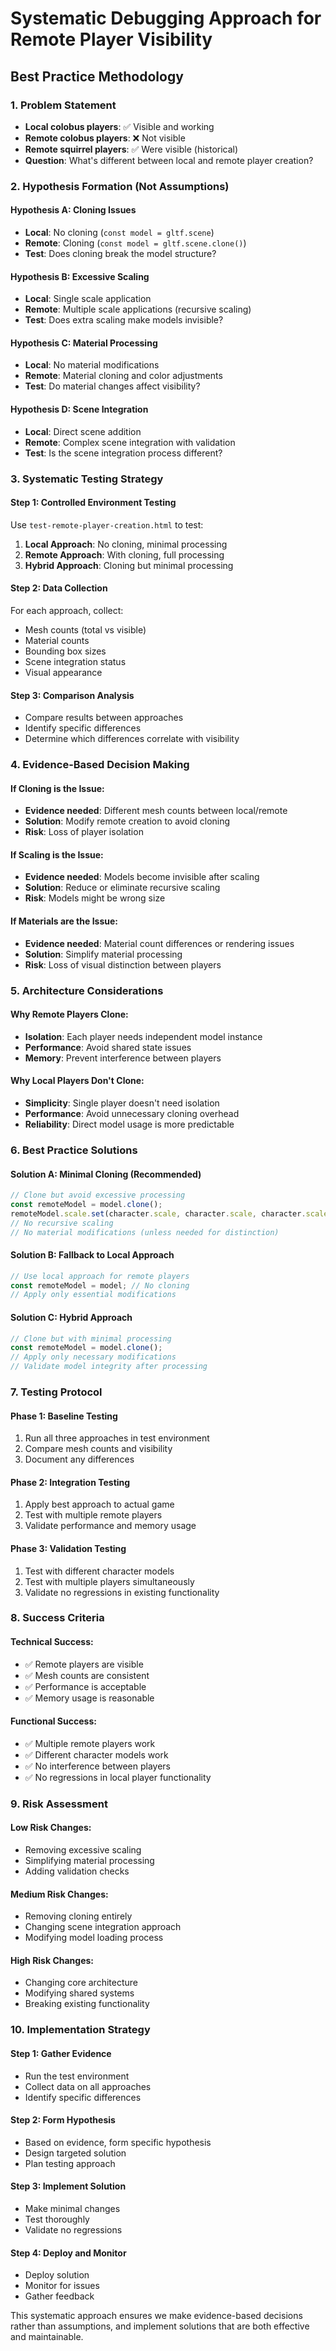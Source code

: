 # Systematic Debugging Approach for Remote Player Visibility

## **Best Practice Methodology**

### **1. Problem Statement**
- **Local colobus players**: ✅ Visible and working
- **Remote colobus players**: ❌ Not visible
- **Remote squirrel players**: ✅ Were visible (historical)
- **Question**: What's different between local and remote player creation?

### **2. Hypothesis Formation (Not Assumptions)**

#### **Hypothesis A: Cloning Issues**
- **Local**: No cloning (`const model = gltf.scene`)
- **Remote**: Cloning (`const model = gltf.scene.clone()`)
- **Test**: Does cloning break the model structure?

#### **Hypothesis B: Excessive Scaling**
- **Local**: Single scale application
- **Remote**: Multiple scale applications (recursive scaling)
- **Test**: Does extra scaling make models invisible?

#### **Hypothesis C: Material Processing**
- **Local**: No material modifications
- **Remote**: Material cloning and color adjustments
- **Test**: Do material changes affect visibility?

#### **Hypothesis D: Scene Integration**
- **Local**: Direct scene addition
- **Remote**: Complex scene integration with validation
- **Test**: Is the scene integration process different?

### **3. Systematic Testing Strategy**

#### **Step 1: Controlled Environment Testing**
Use `test-remote-player-creation.html` to test:
1. **Local Approach**: No cloning, minimal processing
2. **Remote Approach**: With cloning, full processing
3. **Hybrid Approach**: Cloning but minimal processing

#### **Step 2: Data Collection**
For each approach, collect:
- Mesh counts (total vs visible)
- Material counts
- Bounding box sizes
- Scene integration status
- Visual appearance

#### **Step 3: Comparison Analysis**
- Compare results between approaches
- Identify specific differences
- Determine which differences correlate with visibility

### **4. Evidence-Based Decision Making**

#### **If Cloning is the Issue:**
- **Evidence needed**: Different mesh counts between local/remote
- **Solution**: Modify remote creation to avoid cloning
- **Risk**: Loss of player isolation

#### **If Scaling is the Issue:**
- **Evidence needed**: Models become invisible after scaling
- **Solution**: Reduce or eliminate recursive scaling
- **Risk**: Models might be wrong size

#### **If Materials are the Issue:**
- **Evidence needed**: Material count differences or rendering issues
- **Solution**: Simplify material processing
- **Risk**: Loss of visual distinction between players

### **5. Architecture Considerations**

#### **Why Remote Players Clone:**
- **Isolation**: Each player needs independent model instance
- **Performance**: Avoid shared state issues
- **Memory**: Prevent interference between players

#### **Why Local Players Don't Clone:**
- **Simplicity**: Single player doesn't need isolation
- **Performance**: Avoid unnecessary cloning overhead
- **Reliability**: Direct model usage is more predictable

### **6. Best Practice Solutions**

#### **Solution A: Minimal Cloning (Recommended)**
```typescript
// Clone but avoid excessive processing
const remoteModel = model.clone();
remoteModel.scale.set(character.scale, character.scale, character.scale);
// No recursive scaling
// No material modifications (unless needed for distinction)
```

#### **Solution B: Fallback to Local Approach**
```typescript
// Use local approach for remote players
const remoteModel = model; // No cloning
// Apply only essential modifications
```

#### **Solution C: Hybrid Approach**
```typescript
// Clone but with minimal processing
const remoteModel = model.clone();
// Apply only necessary modifications
// Validate model integrity after processing
```

### **7. Testing Protocol**

#### **Phase 1: Baseline Testing**
1. Run all three approaches in test environment
2. Compare mesh counts and visibility
3. Document any differences

#### **Phase 2: Integration Testing**
1. Apply best approach to actual game
2. Test with multiple remote players
3. Validate performance and memory usage

#### **Phase 3: Validation Testing**
1. Test with different character models
2. Test with multiple players simultaneously
3. Validate no regressions in existing functionality

### **8. Success Criteria**

#### **Technical Success:**
- ✅ Remote players are visible
- ✅ Mesh counts are consistent
- ✅ Performance is acceptable
- ✅ Memory usage is reasonable

#### **Functional Success:**
- ✅ Multiple remote players work
- ✅ Different character models work
- ✅ No interference between players
- ✅ No regressions in local player functionality

### **9. Risk Assessment**

#### **Low Risk Changes:**
- Removing excessive scaling
- Simplifying material processing
- Adding validation checks

#### **Medium Risk Changes:**
- Removing cloning entirely
- Changing scene integration approach
- Modifying model loading process

#### **High Risk Changes:**
- Changing core architecture
- Modifying shared systems
- Breaking existing functionality

### **10. Implementation Strategy**

#### **Step 1: Gather Evidence**
- Run the test environment
- Collect data on all approaches
- Identify specific differences

#### **Step 2: Form Hypothesis**
- Based on evidence, form specific hypothesis
- Design targeted solution
- Plan testing approach

#### **Step 3: Implement Solution**
- Make minimal changes
- Test thoroughly
- Validate no regressions

#### **Step 4: Deploy and Monitor**
- Deploy solution
- Monitor for issues
- Gather feedback

This systematic approach ensures we make evidence-based decisions rather than assumptions, and implement solutions that are both effective and maintainable. 